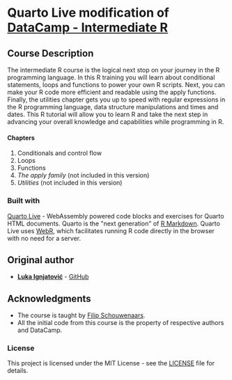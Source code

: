 # Quarto Live modification of [DataCamp - Intermediate R](https://www.datacamp.com/courses/intermediate-r/)

## Course Description

The intermediate R course is the logical next stop on your journey in the R programming language. In this R training you will learn about conditional statements, loops and functions to power your own R scripts. Next, you can make your R code more efficient and readable using the apply functions. Finally, the utilities chapter gets you up to speed with regular expressions in the R programming language, data structure manipulations and times and dates. This R tutorial will allow you to learn R and take the next step in advancing your overall knowledge and capabilities while programming in R.

#### Chapters

1) Conditionals and control flow  
2) Loops  
3) Functions
4) *The apply family* (not included in this version)
5) *Utilities* (not included in this version)


### Built with

[Quarto Live](https://r-wasm.github.io/quarto-live/) - WebAssembly powered code blocks and exercises for Quarto HTML documents. Quarto is the "next generation" of [R Markdown](http://rmarkdown.rstudio.com/). Quarto Live uses [WebR](https://docs.r-wasm.org/webr/latest/), which facilitates running R code directly in the browser with no need for a server.

## Original author

* [**Luka Ignjatović**](https://www.linkedin.com/in/lukaignjatovic/) - [GitHub](https://github.com/LukaIgnjatovic)

## Acknowledgments

* The course is taught by [Filip Schouwenaars](https://www.datacamp.com/instructors/filipsch).
* All the initial code from this course is the property of respective authors and DataCamp.

### License

This project is licensed under the MIT License - see the [LICENSE](LICENSE.md) file for details.
